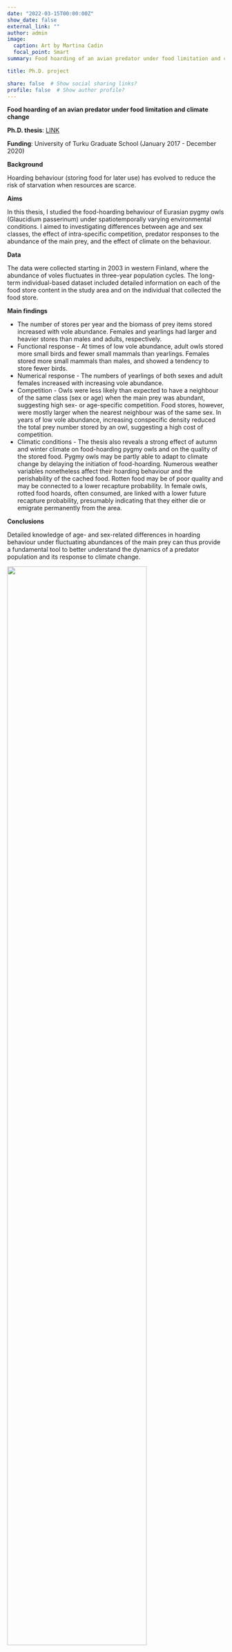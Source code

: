 ```yaml
---
date: "2022-03-15T00:00:00Z"
show_date: false
external_link: ""
author: admin
image: 
  caption: Art by Martina Cadin
  focal_point: Smart
summary: Food hoarding of an avian predator under food limitation and climate change

title: Ph.D. project

share: false  # Show social sharing links?
profile: false  # Show author profile?
---
```




__Food hoarding of an avian predator under food limitation and climate change__



__Ph.D. thesis__: <a href="https://www.utupub.fi/handle/10024/150424 ">LINK </a>

__Funding__: University of Turku Graduate School (January 2017 - December 2020)

__Background__

Hoarding behaviour (storing food for later use) has evolved to reduce the risk of starvation when resources are scarce.

__Aims__ 

In this thesis, I studied the food-hoarding behaviour of Eurasian pygmy owls (Glaucidium passerinum) under spatiotemporally varying environmental conditions. I aimed to investigating differences between age and sex classes, the effect of intra-specific competition, predator responses to the abundance of the main prey, and the effect of climate on the behaviour. 


__Data__ 

The data were collected starting in 2003 in western Finland, where the abundance of voles fluctuates in three-year population cycles. The long-term individual-based dataset included detailed information on each of the food store content in the study area and on the individual that collected the food store.

__Main findings__ 
- The number of stores per year and the biomass of prey items stored increased with vole abundance. Females and yearlings had larger and heavier stores than males and adults, respectively.
- Functional response - At times of low vole abundance, adult owls stored more small birds and fewer small mammals than yearlings. Females stored more small mammals than males, and showed a tendency to store fewer birds.
- Numerical response - The numbers of yearlings of both sexes and adult females increased with increasing vole abundance.
- Competition - Owls were less likely than expected to have a neighbour of the same class (sex or age) when the main prey was abundant, suggesting high sex- or age-specific competition. Food stores, however, were mostly larger when the nearest neighbour was of the same sex. In years of low vole abundance, increasing conspecific density reduced the total prey number stored by an owl, suggesting a high cost of competition.
- Climatic conditions - The thesis also reveals a strong effect of autumn and winter climate on food-hoarding pygmy owls and on the quality of the stored food. Pygmy owls may be partly able to adapt to climate change by delaying the initiation of food-hoarding. Numerous weather variables nonetheless affect their hoarding behaviour and the perishability of the cached food. Rotten food may be of poor quality and may be connected to a lower recapture probability. In female owls, rotted food hoards, often consumed, are linked with a lower future recapture probability, presumably indicating that they either die or emigrate permanently from the area.


__Conclusions__ 

Detailed knowledge of age- and sex-related differences in hoarding behaviour under fluctuating abundances of the main prey can thus provide a fundamental tool to better understand the dynamics of a predator population and its response to climate change.


<img src="/project/projects_files/2.jpg" alt="" width="80%"/>

{{< gallery album="owls" >}}